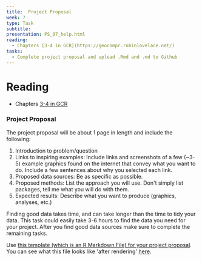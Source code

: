 ```yaml
---
title:  Project Proposal
week: 7
type: Task
subtitle: 
presentation: PS_07_help.html
reading:
  - Chapters [3-4 in GCR](https://geocompr.robinlovelace.net/) 
tasks:
  - Complete project proposal and upload .Rmd and .md to Github
---
```


# Reading

- Chapters [3-4 in GCR](https://geocompr.robinlovelace.net/)

### Project Proposal

The project proposal will be about 1 page in length and include the following:
  
1.  Introduction to problem/question
2.  Links to inspiring examples:  Include links and screenshots of a few (~3-5) example graphics found on the internet that convey what you want to do.  Include a few sentences about why you selected each link.
2.  Proposed data sources: Be as specific as possible.
3.  Proposed methods: List the approach you will use. Don't simply list packages, tell me what you will do with them.
4.  Expected results: Describe what you want to produce (graphics, analyses, etc.)

Finding good data takes time, and can take longer than the time to tidy your data.  This task could easily take 3-6 hours to find the data you need for your project.  After you find good data sources make sure to complete the remaining tasks.



Use [this template (which is an R Markdown File) for your project proposal](scripts/Project_ProposalTemplate.Rmd).  You can see what this file looks like 'after rendering' [here](Project_ProposalTemplate.html).
